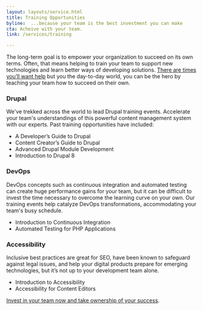 ```yaml
---
layout: layouts/service.html
title: Training Opportunities
byline:  ...because your team is the best investment you can make
cta: Acheive with your team.
link: /services/training

---
```

<p>The long-term goal is to empower your organization to succeed on its own terms. Often, that means helping to train your team to support new technologies and learn better ways of developing solutions. <a href="../services/support">There are times you’ll want help</a> but you the day-to-day world, you can be the hero by teaching your team how to succeed on their own.</p>

<div class="row">
  <div class="col-sm-4">
    <h3>Drupal</h3>
  </div>
  <div class="col-sm-8">
    <p>We've trekked across the world to lead Drupal training events. Accelerate your team's understandings of this powerful content management system with our experts. Past training opportunities have included:</p>
  <ul><li>A Developer’s Guide to Drupal</li>
<li>Content Creator’s Guide to Drupal</li>
<li>Advanced Drupal Module Development</li>
    <li>Introduction to Drupal 8</li></ul>
  </div>
</div>
<div class="row">
  <div class="col-sm-4">
    <h3>DevOps</h3>
  </div>
  <div class="col-sm-8">
    <p>DevOps concepts such as continuous integration and automated testing can create huge performance gains for your team, but it can be difficult to invest the time necessary to overcome the learning curve on your own. Our training events help catalyze DevOps transformations, accommodating your team's busy schedule.</p>
<ul><li>Introduction to Continuous Integration</li>
  <li>Automated Testing for PHP Applications</li></ul>
  </div>
</div>
<div class="row">
  <div class="col-sm-4">
    <h3>Accessibility</h3>
  </div>
  <div class="col-sm-8">
   <p>Inclusive best practices are great for SEO, have been known to safeguard against legal issues, and help your digital products prepare for emerging technologies, but it’s not up to your development team alone. </p>
<ul><li>Introduction to Accessibility </li>
<li>Accessibility for Content Editors</li></ul>
  </div>
</div>

<p><a href="../contact">Invest in your team now and take ownership of your success</a>.</p>

